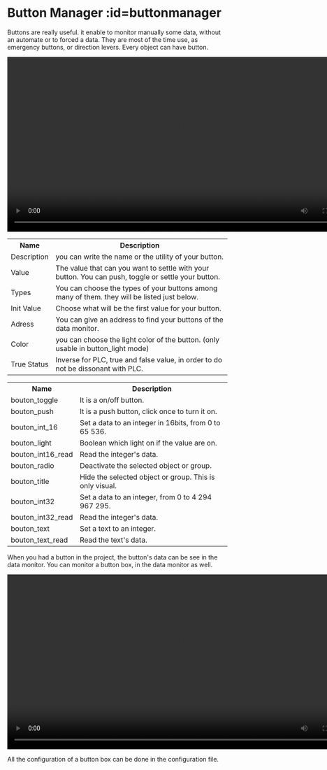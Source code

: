 # Button Manager :id=buttonmanager

Buttons are really useful. it enable to monitor manually some data, without an automate or to forced a data. They are most of the time use, as emergency buttons, or direction levers. Every object can have button.

<video width="800" controls>
  <source src="Medias/Button.mp4" type="video/mp4">
</video>

<table>
    <tbody>
        <tr>
            <th>Name</th>
            <th>Description</th>
        </tr>
        <tr>
        </tr><tr>
            <td>Description</td>
            <td>you can write the name or the utility of your button.</td>
        </tr>
        <tr>
            <td>Value</td>
            <td>The value that can you want to settle with your button. You can push, toggle or settle your button.</td>
        </tr>
        <tr>
            <td>Types</td>
            <td>You can choose the types of your buttons among many of them. they will be listed just below.</td>
        </tr>
        <tr>
            <td>Init Value</td>
            <td>Choose what will be the first value for your button.</td>
        </tr>
        <tr>
            <td>Adress</td>
            <td>You can give an address to find your buttons of the data monitor.</td>
        </tr>
        <tr>
            <td>Color</td>
            <td>you can choose the light color of the button. (only usable in button_light mode)</td>
        </tr>
        <tr>
            <td>True Status</td>
            <td>Inverse for PLC, true and false value, in order to do not be dissonant with PLC.</td>
        </tr>
    </tbody>
</table>

<table>
    <tbody>
        <tr>
            <th>Name</th>
            <th>Description</th>
        </tr>
        <tr>
        </tr><tr>
            <td>bouton_toggle</td>
            <td>It is a on/off button.</td>
        </tr>
        <tr>
            <td>bouton_push</td>
            <td>It is a push button, click once to turn it on.</td>
        </tr>
        <tr>
            <td>bouton_int_16</td>
            <td>Set a data to an integer in 16bits, from 0 to 65 536.</td>
        </tr>
        <tr>
            <td>bouton_light</td>
            <td>Boolean which light on if the value are on.</td>
        </tr>
        <tr>
            <td>bouton_int16_read</td>
            <td>Read the integer's data.</td>
        </tr>
        <tr>
            <td>bouton_radio</td>
            <td>Deactivate the selected object or group.</td>
        </tr>
        <tr>
            <td>bouton_title</td>
            <td>Hide the selected object or group. This is only visual.</td>
        </tr>
        <tr>
            <td>bouton_int32</td>
            <td>Set a data to an integer, from 0 to 4 294 967 295.</td>
        </tr>
        <tr>
            <td>bouton_int32_read</td>
            <td>Read the integer's data.</td>
        </tr>
        <tr>
            <td>bouton_text</td>
            <td>Set a text to an integer.</td>
        </tr>
        <tr>
            <td>bouton_text_read</td>
            <td>Read the text's data.</td>
        </tr>
    </tbody>
</table>

When you had a button in the project, the button's data can be see in the data monitor. You can monitor a button box, in the data monitor as well.


<video width="800" controls>
  <source src="Medias/Buttonbox.mp4" type="video/mp4">
</video>

All the configuration of a button box can be done in the configuration file.


